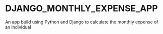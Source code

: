 # DJANGO_MONTHLY_EXPENSE_APP
 An app build using Python and Django to calculate the monthly expense of an individual
